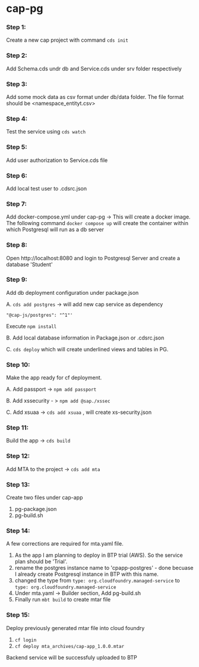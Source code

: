 # cap-pg

### Step 1:

Create a new cap project with command `cds init`

### Step 2:

Add Schema.cds undr db and Service.cds under srv folder respectively

### Step 3:

Add some mock data as csv format under db/data folder. The file format should be <namespace_entityt.csv>

### Step 4:

Test the service using `cds watch`

### Step 5:

Add user authorization to Service.cds file

### Step 6:

Add local test user to .cdsrc.json

### Step 7:

Add docker-compose.yml under cap-pg -> This will create a docker image. The following command `docker compose up` will create the container within which Postgresql will run as a db server

### Step 8:

Open http://localhost:8080 and login to Postgresql Server and create a database 'Student'

### Step 9:

Add db deployment configuration under package.json

A. `cds add postgres` -> will add new cap service as dependency

```josn
"@cap-js/postgres": "^1"'
```

Execute `npm install`

B. Add local database information in Package.json or .cdsrc.json

C. `cds deploy` which will create underlined views and tables in PG.

### Step 10:

Make the app ready for cf deployment.

A. Add passport -> `npm add passport`

B. Add xssecurity - > `npm add @sap./xssec`

C. Add xsuaa -> `cds add xsuaa` , will create xs-security.json

### Step 11:
Build the app -> 
`cds build`

### Step 12:
Add MTA to the project -> `cds add mta`

### Step 13:
Create two files under cap-app
1. pg-package.json
2. pg-build.sh


### Step 14:
A few corrections are required for mta.yaml file.

1. As the app I am planning to deploy in BTP trial (AWS). So the service plan should be 'Trial'.
2. rename the postgres instance name to 'cpapp-postgres' - done becuase I already create Postgresql instance in BTP with this name.
3. changed the type from `type: org.cloudfoundry.managed-service` to `type: org.cloudfoundry.managed-service`
4. Under mta.yaml -> Builder section, Add pg-build.sh
5. Finally run `mbt build` to create mtar file

### Step 15:

Deploy previously generated mtar file into cloud foundry
1. `cf login`
2. `cf deploy mta_archives/cap-app_1.0.0.mtar`

Backend service will be successfuly uploaded to BTP